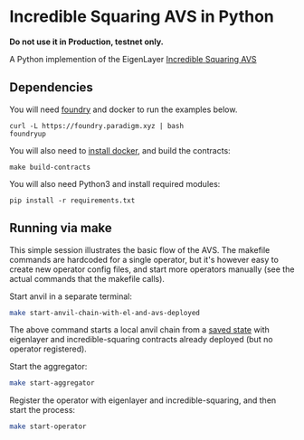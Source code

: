 # Incredible Squaring AVS in Python

<b> Do not use it in Production, testnet only. </b>

A Python implemention of the EigenLayer [Incredible Squaring AVS](https://github.com/Layr-Labs/incredible-squaring-avs) 

## Dependencies

You will need [foundry](https://book.getfoundry.sh/getting-started/installation) and docker to run the examples below.
```
curl -L https://foundry.paradigm.xyz | bash
foundryup
```

You will also need to [install docker](https://docs.docker.com/get-docker/), and build the contracts:
```
make build-contracts
```

You will also need Python3 and install required modules:
```
pip install -r requirements.txt
```

## Running via make

This simple session illustrates the basic flow of the AVS. The makefile commands are hardcoded for a single operator, but it's however easy to create new operator config files, and start more operators manually (see the actual commands that the makefile calls).

Start anvil in a separate terminal:

```bash
make start-anvil-chain-with-el-and-avs-deployed
```

The above command starts a local anvil chain from a [saved state](./tests/anvil/avs-and-eigenlayer-deployed-anvil-state.json) with eigenlayer and incredible-squaring contracts already deployed (but no operator registered).

Start the aggregator:

```bash
make start-aggregator
```

Register the operator with eigenlayer and incredible-squaring, and then start the process:

```bash
make start-operator
```